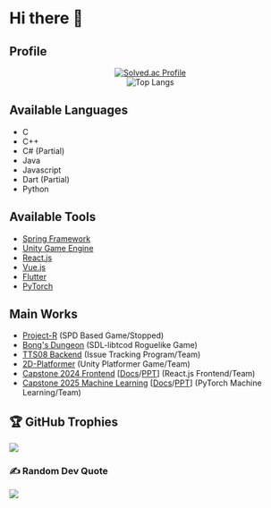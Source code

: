 # Hi there 👋

## Profile
<div align=center>
  
[![Solved.ac Profile](http://mazassumnida.wtf/api/v2/generate_badge?boj=Richardyun01)](https://solved.ac/Richardyun01/)
<br>
![Top Langs](https://github-readme-stats.vercel.app/api/top-langs/?username=Richardyun01)

<div align=left>
  
## Available Languages
- C
- C++
- C# (Partial)
- Java
- Javascript
- Dart (Partial)
- Python

## Available Tools
- [Spring Framework](https://spring.io/)
- [Unity Game Engine](https://unity.com/)
- [React.js](https://react.dev/)
- [Vue.js](https://vuejs.org/)
- [Flutter](https://flutter.dev/)
- [PyTorch](https://pytorch.org/)

## Main Works
- [Project-R](https://github.com/Richardyun01/Project-R) (SPD Based Game/Stopped)
- [Bong's Dungeon](https://github.com/Richardyun01/Bong-Dungeon) (SDL-libtcod Roguelike Game)
- [TTS08 Backend](https://github.com/SE01-TeamProject/TTS08) (Issue Tracking Program/Team)
- [2D-Platformer](https://github.com/Richardyun01/2D-Platformer) (Unity Platformer Game/Team)
- [Capstone 2024 Frontend](https://github.com/Capstone-2024-yh/Front-end) [[Docs](https://github.com/Capstone-2024-yh/Documents/blob/main/5%EC%A1%B0%20%EC%B5%9C%EC%A2%85%20%EB%B3%B4%EA%B3%A0%EC%84%9C.pdf)/[PPT](https://github.com/Capstone-2024-yh/Documents/blob/main/5%EC%A1%B0%20%EA%B8%B0%EB%A7%90%20%EB%B0%9C%ED%91%9C%20PPT.pdf)] (React.js Frontend/Team)
- [Capstone 2025 Machine Learning](https://github.com/2025-Capstone-2/repositories) [[Docs](https://github.com/2025-Capstone-2/Documents/blob/main/2025-1%20%EC%BA%A1%EC%8A%A4%ED%86%A4%20%EC%B5%9C%EC%A2%85%20%EB%B3%B4%EA%B3%A0%EC%84%9C.pdf)/[PPT](https://github.com/2025-Capstone-2/Documents/blob/main/%EC%BA%A1%EC%8A%A4%ED%86%A4%20%EB%A7%A4%EB%89%B4%EC%96%BC.pdf)] (PyTorch Machine Learning/Team)

## 🏆 GitHub Trophies
![](https://github-profile-trophy.vercel.app/?username=Richardyun01&theme=flat&no-frame=true&no-bg=false&margin-w=4)

### ✍️ Random Dev Quote
![](https://quotes-github-readme.vercel.app/api?type=horizontal&theme=dark)
